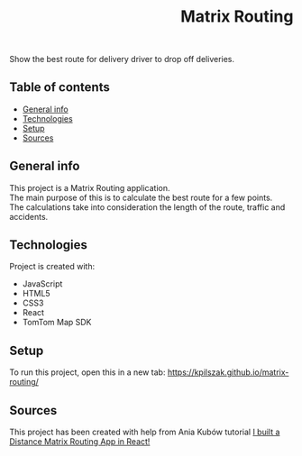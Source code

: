 <h1 align="right">Matrix Routing</h1><br>

Show the best route for delivery driver to drop off deliveries.

## Table of contents
* [General info](#general-info)
* [Technologies](#technologies)
* [Setup](#setup)
* [Sources](#sources)

## General info
This project is a Matrix Routing application.  
The main purpose of this is to calculate the best route for a few points.  
The calculations take into consideration the length of the route, traffic and accidents.    
	
## Technologies
Project is created with:
* JavaScript
* HTML5
* CSS3
* React
* TomTom Map SDK

## Setup
To run this project, open this in a new tab: <a href="https://kpilszak.github.io/matrix-routing/">https://kpilszak.github.io/matrix-routing/</a>

## Sources
This project has been created with help from Ania Kubów tutorial <a href="https://www.youtube.com/watch?v=43jfFU4FJZo">I built a Distance Matrix Routing App in React!
